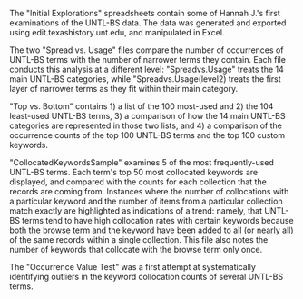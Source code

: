 The "Initial Explorations" spreadsheets contain some of Hannah J.'s first examinations of the UNTL-BS data. The data was generated and exported using edit.texashistory.unt.edu, and manipulated in Excel.

The two "Spread vs. Usage" files compare the number of occurrences of UNTL-BS terms with the number of narrower terms they contain. Each file conducts this analysis at a different level: "Spreadvs.Usage" treats the 14 main UNTL-BS categories, while "Spreadvs.Usage(level2) treats the first layer of narrower terms as they fit within their main category.

"Top vs. Bottom" contains 1) a list of the 100 most-used and 2) the 104 least-used UNTL-BS terms, 3) a comparison of how the 14 main UNTL-BS categories are represented in those two lists, and 4) a comparison of the occurrence counts of the top 100 UNTL-BS terms and the top 100 custom keywords.

"CollocatedKeywordsSample" examines 5 of the most frequently-used UNTL-BS terms. Each term's top 50 most collocated keywords are displayed, and compared with the counts for each collection that the records are coming from. Instances where the number of collocations with a particular keyword and the number of items from a particular collection match exactly are highlighted as indications of a trend: namely, that UNTL-BS terms tend to have high collocation rates with certain keywords because both the browse term and the keyword have been added to all (or nearly all) of the same records within a single collection. This file also notes the number of keywords that collocate with the browse term only once.

The "Occurrence Value Test" was a first attempt at systematically identifying outliers in the keyword collocation counts of several UNTL-BS terms.